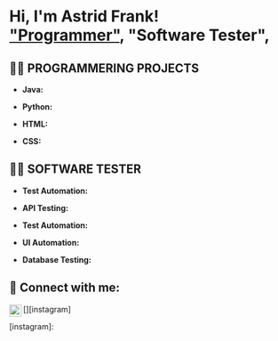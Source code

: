 <h1>Hi, I'm Astrid Frank! <br/><a href="https://github.com/Frankonarun"> "Programmer"</a>, "Software Tester"</a>, 

<h2>👨‍💻 PROGRAMMERING PROJECTS</h2> 

- <b> Java:</b>

- <b> Python:</b>

- <b> HTML:</b>

- <b> CSS:</b>

<h2>👨‍💻 SOFTWARE TESTER</h2>

- <b> Test Automation:</b>

- <b> API Testing:</b>

- <b> Test Automation:</b>

- <b> UI Automation:</b>

- <b> Database Testing:</b>


<h2> 🤳 Connect with me:</h2>

[<img align="left" alt="JoshMadakor | Instagram" width="22px" src="https://cdn.jsdelivr.net/npm/simple-icons@v3/icons/instagram.svg" />][instagram]

[instagram]: 
<!--
**joshmadakor1/joshmadakor1** is a ✨ _special_ ✨ repository because its `README.md` (this file) appears on your GitHub profile.

Here are some ideas to get you started:

- 🔭 I’m currently working on ...
- 🌱 I’m currently learning ...
- 👯 I’m looking to collaborate on ...
- 🤔 I’m looking for help with ...
- 💬 Ask me about ...
- 📫 How to reach me: ...
- 😄 Pronouns: ...
- ⚡ Fun fact: ...
-->
